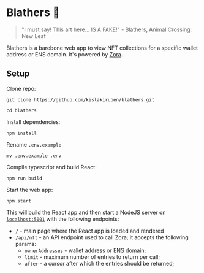 # Blathers 🦉

> "I must say! This art here... IS A FAKE!" - Blathers, Animal Crossing: New Leaf

Blathers is a barebone web app to view NFT collections for a specific wallet address or ENS domain. It's powered by [Zora](https://zora.co/).

## Setup

Clone repo:

```
git clone https://github.com/kislakiruben/blathers.git
```

```
cd blathers
```

Install dependencies:

```
npm install
```

Rename `.env.example`

```
mv .env.example .env
```

Compile typescript and build React:

```
npm run build
```

Start the web app:

```
npm start
```

This will build the React app and then start a NodeJS server on [`localhost:5001`](http://localhost:5001) with the following endpoints:

- `/` - main page where the React app is loaded and rendered
- `/api/nft` - an API endpoint used to call Zora; it accepts the following params:
  - `ownerAddresses` - wallet address or ENS domain;
  - `limit` - maximum number of entries to return per call;
  - `after` - a cursor after which the entries should be returned;
